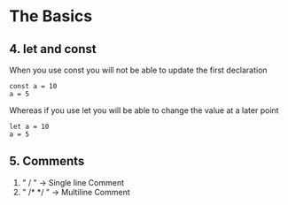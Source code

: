 # The Basics

## 4. let and const

When you use const you will not be able to update the first declaration
```
const a = 10
a = 5 
```
Whereas if you use let you will be able to change the value at a later point
```
let a = 10
a = 5 
```

## 5. Comments

1. " / "  &rarr; Single line Comment
2. " /* */ "  &rarr; Multiline Comment
